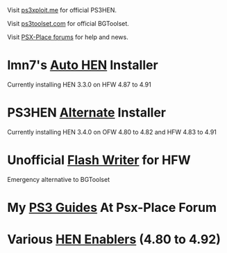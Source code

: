Visit [ps3xploit.me](http://www.ps3xploit.me/) for official PS3HEN.

Visit [ps3toolset.com](https://www.ps3toolset.com) for official BGToolset.

Visit [PSX-Place forums](https://www.psx-place.com/forums) for help and news.

# lmn7's [Auto HEN](https://ps3addict.github.io/autohen) Installer

Currently installing HEN 3.3.0 on HFW 4.87 to 4.91

# PS3HEN [Alternate](https://ps3addict.github.io/alternate) Installer

Currently installing HEN 3.4.0 on OFW 4.80 to 4.82 and HFW 4.83 to 4.91

# Unofficial [Flash Writer](https://ps3addict.github.io/writer/) for HFW

Emergency alternative to BGToolset

# My [PS3 Guides](https://ps3addict.github.io/guides.html) At Psx-Place Forum

# Various [HEN Enablers](https://ps3addict.github.io/enablehen) (4.80 to 4.92)
